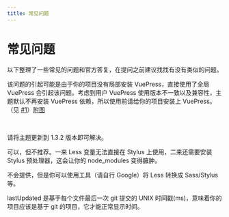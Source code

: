 ```yaml
---
title: 常见问题
---
```


# 常见问题

以下整理了一些常见的问题和官方答复，在提问之前建议找找有没有类似的问题。  
<a-collapse :bordered="false" class="faq-collapse-margin faq-collapse-wrap">
  <template v-slot:expandIcon="props">
    <a-icon type="caret-right" :rotate="props.isActive ? 90 : 0" />
  </template>
  <a-collapse-panel header="为什么按照官方配置了主题，仍然运行不了？提示 Cannot find moudle '@SearchBox'？" key="1" class="faq-collapse">
    <p>该问题的引起可能是由于你的项目没有局部安装 VuePress，直接使用了全局 VuePress 会引起该问题。考虑到用户 VuePress 使用版本不一致以及兼容性，主题默认不再安装 VuePress 依赖，所以使用前请给你的项目安装上 VuePress。（见 <a href="https://github.com/zpfz/vuepress-theme-antdocs/issues/1" target="_blank">#1<OutboundLink /></a>）<a href="https://s2.ax1x.com/2020/03/07/3vAGtO.png" target="_blank">附图<OutboundLink /></a></p> 
  </a-collapse-panel>
  <a-collapse-panel header="为什么按照官方配置了主题，仍然运行不了？提示 Cannot find moudle 'core-js/...'？" key="2" class="faq-collapse">  
    <p>请将主题更新到 1.3.2 版本即可解决。</p> 
  </a-collapse-panel>
  <a-collapse-panel header="可以同时使用 Less 和 Stylus 预处理器嘛？" key="3" class="faq-collapse">
    <p>可以，但不推荐。一来 Less 变量无法直接在 Stylus 上使用，二来还需要安装 Stylus 预处理器，这会让你的 node_modules 变得臃肿。</p>
  </a-collapse-panel>
  <a-collapse-panel header="可以提供 Sass/Stylus 等格式的样式文件吗？" key="4" class="faq-collapse">
    <p>不会提供，但是你可以使用工具（请自行 Google）将 Less 转换成 Sass/Stylus 等。</p>
  </a-collapse-panel>
  <a-collapse-panel header="为什么开启了 lastUpdated 功能，文档底部还是没有显示信息？" key="6" class="faq-collapse">
    <p>lastUpdated 是基于每个文件最后一次 git 提交的 UNIX 时间戳(ms)，意味着你的项目应该是基于 git 的项目，它才能正常显示时间。   </p>
  </a-collapse-panel>
</a-collapse>

<style>
  .faq-collapse-margin{
    margin-top: .625rem;
  }
  .faq-collapse-wrap{
    background: #fff;
  }
  .faq-collapse{
    background: #f7f7f7;
    border-radius: 4px;
    margin-bottom: 24px;
    border: 0 !important;
    overflow: hidden;
  }
</style>  